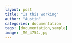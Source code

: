 ```yaml
---
layout: post
title: "Is this working"
author: "Austin"
categories: documentation
tags: [documentation,sample]
image: _MG_4754.jpg
---
```

